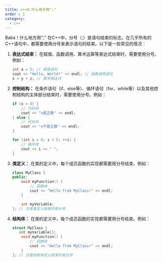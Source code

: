 ```yaml
---
title: c++0.什么地方用";"
order : 1
category:
  - c++
---
```

<ChatMessage avatar="../../../assets/emoji/blzt.png" :avatarWidth="40">
Baba！什么地方用";"
</ChatMessage>

<ChatMessage avatar="../../../assets/emoji/bqb (2).png" :avatarWidth="40" alignLeft>
在C++中，分号（;）是语句结束的标志。在几乎所有的C++语句中，都需要使用分号来表示语句的结束。以下是一些常见的情况：
</ChatMessage>


1. **表达式结束：** 在赋值、函数调用、算术运算等表达式结束时，需要使用分号。例如：
   ```cpp
   int a = 5; // 赋值语句
   cout << "Hello, World!" << endl; // 函数调用语句
   x = y + z; // 算术表达式
   ```

2. **控制结构：** 在条件语句（if、else等）、循环语句（for、while等）以及其他控制结构的主体部分结束时，需要使用分号。例如：
   ```cpp
   if (x > 0) {
       // 代码块
       cout << "x是正数" << endl;
   } else {
       // 代码块
       cout << "x不是正数" << endl;
   }

   for (int i = 0; i < 5; ++i) {
       // 循环体
       cout << i << " ";
   }
   ```

3. **类定义：** 在类的定义中，每个成员函数的实现都需要用分号结束。例如：
   ```cpp
   class MyClass {
   public:
       void myFunction() {
           // 函数体
           cout << "Hello from MyClass!" << endl;
       }

       int myVariable;
   }; // 注意类定义结束时有分号
   ```
4. **结构体：** 在类的定义中，每个成员函数的实现都需要用分号结束。例如：
   ```cpp
   struct MyClass {
      int myVariable{};
       void myFunction() {
           // 函数体
           cout << "Hello from MyClass!" << endl;
       }
   }; // 注意结构体定义结束时有分号
   ```
